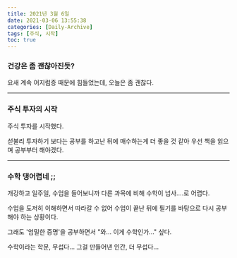 ```yaml
---
title: 2021년 3월 6일
date: 2021-03-06 13:55:38
categories: [Daily-Archive]
tags: [주식, 시작]
toc: true
---
```


### 건강은 좀 괜찮아진듯?

요새 계속 어지럼증 때문에 힘들었는데, 오늘은 좀 괜찮다.

---

### 주식 투자의 시작

주식 투자를 시작했다.

섣불리 투자하기 보다는 공부를 하고난 뒤에 매수하는게 더 좋을 것 같아 우선 책을 읽으며 공부부터 해야겠다.

---

### 수학 댕어렵네 ;;

개강하고 일주일, 수업을 들어보니까 다른 과목에 비해 수학이 넘사....로 어렵다.

수업을 도저히 이해하면서 따라갈 수 없어 수업이 끝난 뒤에 필기를 바탕으로 다시 공부해야 하는 상황이다.

그래도 '엄밀한 증명'을 공부하면서 "와... 이게 수학인가..." 싶다.

수학이라는 학문, 무섭다... 그걸 만들어낸 인간, 더 무섭다...
